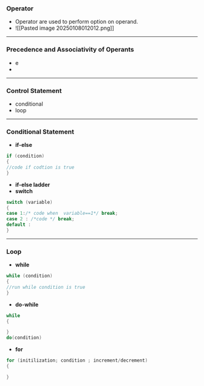 ### **Operator**
- Operator are used to perform option on operand.
- ![[Pasted image 20250108012012.png]]

---
### **Precedence and Associativity of Operants**
- e
- 
---
### **Control Statement**
- conditional 
- loop
---
### **Conditional Statement**
- **if-else**
```java
if (condition)
{
//code if codtion is true
}
```
- **if-else ladder**
- **switch**
```java
switch (variable)
{
case 1:/* code when  variable==1*/ break;
case 2 : /*code */ break;
default : 
}

```
---
### **Loop**
- **while**
```java
while (condition)
{
//run while condition is true
}
```
- **do-while**
```java
while 
{

}
do(condition)
```
- **for**
```java
for (initilization; condition ; increment/decrement)
{

}
```

